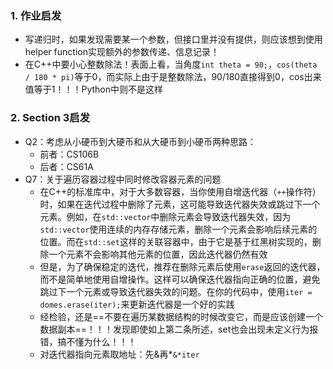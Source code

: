 ### 1. 作业启发

- 写递归时，如果发现需要某一个参数，但接口里并没有提供，则应该想到使用helper function实现额外的参数传递、信息记录！
- 在C++中要小心整数除法！表面上看，当角度`int theta = 90;`，`cos(theta / 180 * pi)`等于0，而实际上由于是整数除法，90/180直接得到0，cos出来值等于1！！！Python中则不是这样

### 2. Section 3启发

- Q2：考虑从小硬币到大硬币和从大硬币到小硬币两种思路：
  - 前者：CS106B
  - 后者：CS61A
- Q7：关于遍历容器过程中同时修改容器元素的问题
  - 在C++的标准库中，对于大多数容器，当你使用自增迭代器（`++`操作符）时，如果在迭代过程中删除了元素，这可能导致迭代器失效或跳过下一个元素。例如，在`std::vector`中删除元素会导致迭代器失效，因为`std::vector`使用连续的内存存储元素，删除一个元素会影响后续元素的位置。而在`std::set`这样的关联容器中，由于它是基于红黑树实现的，删除一个元素不会影响其他元素的位置，因此迭代器仍然有效
  - 但是，为了确保稳定的迭代，推荐在删除元素后使用`erase`返回的迭代器，而不是简单地使用自增操作。这样可以确保迭代器指向正确的位置，避免跳过下一个元素或导致迭代器失效的问题。在你的代码中，使用`iter = domes.erase(iter);`来更新迭代器是一个好的实践
  - 经检验，还是==不要在遍历某数据结构的时候改变它，而是应该创建一个数据副本==！！！发现即使如上第二条所述，set也会出现未定义行为报错，搞不懂为什么！！！
  - 对迭代器指向元素取地址：先&再*`&*iter`